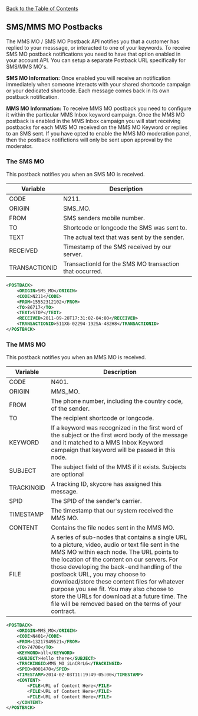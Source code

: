 [Back to the Table of Contents](/1.3/README.md)

## SMS/MMS MO Postbacks

The MMS MO / SMS MO Postback API notifies you that a customer has replied to your messsage, or interacted to one of your keywords. To receive SMS MO postback notifications you need to have that option enabled in your account API. You can setup a separate Postback URL specifically for SMS/MMS MO's.

__SMS MO Information:__
 Once enabled you will receive an notification immediately when someone interacts with your shared shortcode campaign or your dedicated shortcode. Each message comes back in its own postback notification. 

__MMS MO Information:__
To receive MMS MO postback you need to configure it within the particular MMS Inbox keyword campaign.  Once the MMS MO postback is enabled in the MMS Inbox campaign you will start receiving postbacks for each MMS MO received on the MMS MO Keyword or replies to an SMS sent. If you have opted to enable the MMS MO moderation panel, then the postback notifictions will only be sent upon approval by the moderator.

### The SMS MO

This postback notifies you when an SMS MO is received.


| Variable | Description |
| -------- | ----------- |
| CODE | N211. | 
| ORIGIN | SMS_MO. | 
| FROM | SMS senders mobile number. | 
| TO | Shortcode or longcode the SMS was sent to. | 
| TEXT | The actual text that was sent by the sender. | 
| RECEIVED | Timestamp of the SMS received by our server. | 
| TRANSACTIONID | TransactionId for the SMS MO transaction that occurred. | 

```xml
<POSTBACK>
    <ORIGIN>SMS_MO</ORIGIN>
    <CODE>N211</CODE>
    <FROM>15552312102</FROM>
    <TO>86717</TO>
    <TEXT>STOP</TEXT>
    <RECEIVED>2011-09-28T17:31:02-04:00</RECEIVED>
    <TRANSACTIONID>511XG-02294-192SA-482H8</TRANSACTIONID>
</POSTBACK>
```

### The MMS MO

This postback notifies you when an MMS MO is received.

| Variable | Description |
| -------- | ----------- |
| CODE | N401. |
| ORIGIN | MMS_MO. |
| FROM | The phone number, including the country code, of the sender. | 
| TO | The recipient shortcode or longcode. | 
| KEYWORD | If a keyword was recognized in the first word of the subject or the first word body of the message and it matched to a MMS Inbox Keyword campaign that keyword will be passed in this node. | 
| SUBJECT | The subject field of the MMS if it exists. Subjects are optional |
| TRACKINGID | A tracking ID, skycore has assigned this message. | 
| SPID | The SPID of the sender's carrier. | 
| TIMESTAMP | The timestamp that our system received the MMS MO. | 
| CONTENT | Contains the file nodes sent in the MMS MO. | 
| FILE | A series of sub-nodes that contains a single URL to a picture, video, audio or text file sent in the MMS MO within each node. The URL points to the location of the content on our servers. For those developing the back-end handling of the postback URL, you may choose to download/store these content files for whatever purpose you see fit. You may also choose to store the URLs for download at a future time. The file will be removed based on the terms of your contract. | 

```xml
<POSTBACK>
    <ORIGIN>MMS_MO</ORIGIN>
    <CODE>N401</CODE>
    <FROM>13217949521</FROM>
    <TO>74700</TO>
    <KEYWORD>all</KEYWORD>
    <SUBJECT>Hello there</SUBJECT> 
    <TRACKINGID>MMS_MO_iLnCRrL6</TRACKINGID>
    <SPID>0001470</SPID>
    <TIMESTAMP>2014-02-03T11:19:49-05:00</TIMESTAMP>
    <CONTENT>
        <FILE>URL of Content Here</FILE>
        <FILE>URL of Content Here</FILE>
        <FILE>URL of Content Here</FILE>
    </CONTENT>
</POSTBACK>
```
